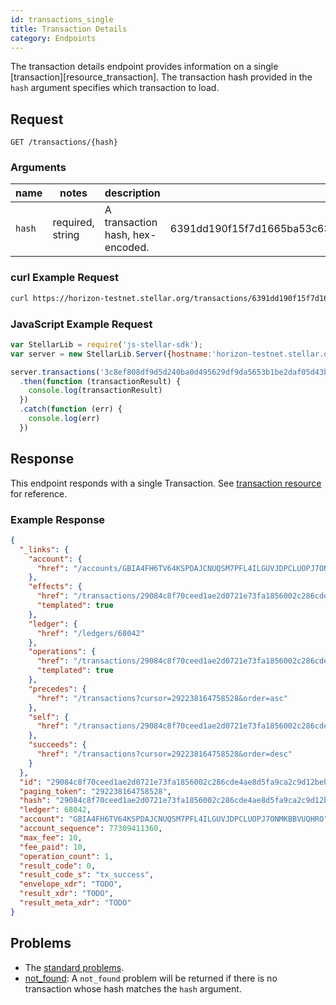 ```yaml
---
id: transactions_single
title: Transaction Details
category: Endpoints
---
```


The transaction details endpoint provides information on a single [transaction][resource_transaction]. The transaction hash provided in the `hash` argument specifies which transaction to load.

## Request

```
GET /transactions/{hash}
```

### Arguments

|  name  |  notes  | description | example |
| ------ | ------- | ----------- | ------- |
| `hash` | required, string | A transaction hash, hex-encoded. | 6391dd190f15f7d1665ba53c63842e368f485651a53d8d852ed442a446d1c69a |

### curl Example Request

```sh
curl https://horizon-testnet.stellar.org/transactions/6391dd190f15f7d1665ba53c63842e368f485651a53d8d852ed442a446d1c69a
```

### JavaScript Example Request

```js
var StellarLib = require('js-stellar-sdk');
var server = new StellarLib.Server({hostname:'horizon-testnet.stellar.org', secure:true, port:443});

server.transactions('3c8ef808df9d5d240ba0d495629df9da5653b1be2daf05d43b49c5bcbfe099bd')
  .then(function (transactionResult) {
    console.log(transactionResult)
  })
  .catch(function (err) {
    console.log(err)
  })
```

## Response

This endpoint responds with a single Transaction.  See [transaction resource][] for reference.

### Example Response

```json
{
  "_links": {
    "account": {
      "href": "/accounts/GBIA4FH6TV64KSPDAJCNUQSM7PFL4ILGUVJDPCLUOPJ7ONMKBBVUQHRO"
    },
    "effects": {
      "href": "/transactions/29084c8f70ceed1ae2d0721e73fa1856002c286cde4ae8d5fa9ca2c9d12bebc5/effects/{?cursor,limit,order}",
      "templated": true
    },
    "ledger": {
      "href": "/ledgers/68042"
    },
    "operations": {
      "href": "/transactions/29084c8f70ceed1ae2d0721e73fa1856002c286cde4ae8d5fa9ca2c9d12bebc5/operations/{?cursor,limit,order}",
      "templated": true
    },
    "precedes": {
      "href": "/transactions?cursor=292238164758528&order=asc"
    },
    "self": {
      "href": "/transactions/29084c8f70ceed1ae2d0721e73fa1856002c286cde4ae8d5fa9ca2c9d12bebc5"
    },
    "succeeds": {
      "href": "/transactions?cursor=292238164758528&order=desc"
    }
  },
  "id": "29084c8f70ceed1ae2d0721e73fa1856002c286cde4ae8d5fa9ca2c9d12bebc5",
  "paging_token": "292238164758528",
  "hash": "29084c8f70ceed1ae2d0721e73fa1856002c286cde4ae8d5fa9ca2c9d12bebc5",
  "ledger": 68042,
  "account": "GBIA4FH6TV64KSPDAJCNUQSM7PFL4ILGUVJDPCLUOPJ7ONMKBBVUQHRO",
  "account_sequence": 77309411360,
  "max_fee": 10,
  "fee_paid": 10,
  "operation_count": 1,
  "result_code": 0,
  "result_code_s": "tx_success",
  "envelope_xdr": "TODO",
  "result_xdr": "TODO",
  "result_meta_xdr": "TODO"
}
```

## Problems

- The [standard problems][].
- [not_found][]: A `not_found` problem will be returned if there is no transaction whose hash matches the `hash` argument.

[transaction resource]: ./resource/transaction.md
[not_found]: ../problem/not_found.md
[resources_transaction]: ./resources/transaction.md
[standard problems]: ../guide/problems.md#Standard_Problems
